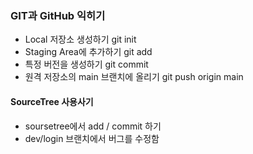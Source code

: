 ### GIT과 GitHub 익히기
* Local 저장소 생성하기 git init
* Staging Area에 추가하기 git add
* 특정 버전을 생성하기 git commit
* 원격 저장소의 main 브랜치에 올리기 git push origin main

#### SourceTree 사용사기
* soursetree에서 add / commit 하기
* dev/login 브랜치에서 버그를 수정함
